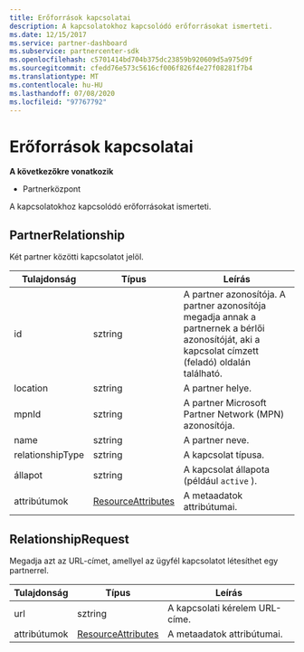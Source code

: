 ```yaml
---
title: Erőforrások kapcsolatai
description: A kapcsolatokhoz kapcsolódó erőforrásokat ismerteti.
ms.date: 12/15/2017
ms.service: partner-dashboard
ms.subservice: partnercenter-sdk
ms.openlocfilehash: c5701414bd704b375dc23859b920609d5a975d9f
ms.sourcegitcommit: cfedd76e573c5616cf006f826f4e27f08281f7b4
ms.translationtype: MT
ms.contentlocale: hu-HU
ms.lasthandoff: 07/08/2020
ms.locfileid: "97767792"
---
```

# <a name="relationships-resources"></a>Erőforrások kapcsolatai

**A következőkre vonatkozik**

- Partnerközpont

A kapcsolatokhoz kapcsolódó erőforrásokat ismerteti.

## <a name="partnerrelationship"></a>PartnerRelationship

Két partner közötti kapcsolatot jelöl.

| Tulajdonság         | Típus                                                           | Leírás                                                                                                                                    |
|------------------|----------------------------------------------------------------|------------------------------------------------------------------------------------------------------------------------------------------------|
| id               | sztring                                                         | A partner azonosítója. A partner azonosítója megadja annak a partnernek a bérlői azonosítóját, aki a kapcsolat címzett (feladó) oldalán található. |
| location         | sztring                                                         | A partner helye.                                                                                                                   |
| mpnId            | sztring                                                         | A partner Microsoft Partner Network (MPN) azonosítója.                                                                                 |
| name             | sztring                                                         | A partner neve.                                                                                                                       |
| relationshipType | sztring                                                         | A kapcsolat típusa.                                                                                                                      |
| állapot            | sztring                                                         | A kapcsolat állapota (például `active` ).                                                                                                 |
| attribútumok       | [ResourceAttributes](utility-resources.md#resourceattributes) | A metaadatok attribútumai.                                                                                                                       |

## <a name="relationshiprequest"></a>RelationshipRequest

Megadja azt az URL-címet, amellyel az ügyfél kapcsolatot létesíthet egy partnerrel.

| Tulajdonság   | Típus                                                           | Leírás                   |
|------------|----------------------------------------------------------------|-------------------------------|
| url        | sztring                                                         | A kapcsolati kérelem URL-címe. |
| attribútumok | [ResourceAttributes](utility-resources.md#resourceattributes) | A metaadatok attribútumai.      |
